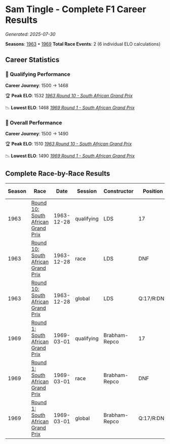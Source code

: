 # Sam Tingle - Complete F1 Career Results

*Generated: 2025-07-30*

**Seasons**: [1963](../results/1963-season-report.md) • [1969](../results/1969-season-report.md)
**Total Race Events**: 2 (6 individual ELO calculations)

## Career Statistics

### 🏁 Qualifying Performance
**Career Journey**: 1500 → 1468

🏆 **Peak ELO**: 1532
   *[1963 Round 10 - South African Grand Prix](../results/1963-season-report.md#round-10-south-african-grand-prix)*

📉 **Lowest ELO**: 1468
   *[1969 Round 1 - South African Grand Prix](../results/1969-season-report.md#round-1-south-african-grand-prix)*

### 🌟 Overall Performance
**Career Journey**: 1500 → 1490

🏆 **Peak ELO**: 1510
   *[1963 Round 10 - South African Grand Prix](../results/1963-season-report.md#round-10-south-african-grand-prix)*

📉 **Lowest ELO**: 1490
   *[1969 Round 1 - South African Grand Prix](../results/1969-season-report.md#round-1-south-african-grand-prix)*


## Complete Race-by-Race Results

| Season | Race | Date | Session | Constructor | Position | Starting ELO | ELO Change | Final ELO | Teammate |
|--------|------|------|---------|-------------|----------|--------------|------------|-----------|----------|
| 1963 | [Round 10: South African Grand Prix](../results/1963-season-report.md#round-10-south-african-grand-prix) | 1963-12-28 | qualifying | LDS | 17 | 1500 | +32 | 1532 | Doug Serrurier |
| 1963 | [Round 10: South African Grand Prix](../results/1963-season-report.md#round-10-south-african-grand-prix) | 1963-12-28 | race | LDS | DNF | 1500 | N/A | 1500 | Doug Serrurier |
| 1963 | [Round 10: South African Grand Prix](../results/1963-season-report.md#round-10-south-african-grand-prix) | 1963-12-28 | global | LDS | Q:17/R:DNF | 1500 | +10 | 1510 | Doug Serrurier |
| 1969 | [Round 1: South African Grand Prix](../results/1969-season-report.md#round-1-south-african-grand-prix) | 1969-03-01 | qualifying | Brabham-Repco | 17 | 1500 | -32 | 1468 | Peter de Klerk |
| 1969 | [Round 1: South African Grand Prix](../results/1969-season-report.md#round-1-south-african-grand-prix) | 1969-03-01 | race | Brabham-Repco | DNF | 1500 | N/A | 1500 | Peter de Klerk |
| 1969 | [Round 1: South African Grand Prix](../results/1969-season-report.md#round-1-south-african-grand-prix) | 1969-03-01 | global | Brabham-Repco | Q:17/R:DNF | 1500 | -10 | 1490 | Peter de Klerk |
